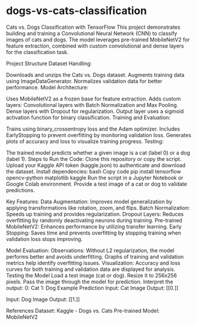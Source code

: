 # dogs-vs-cats-classification
Cats vs. Dogs Classification with TensorFlow
This project demonstrates building and training a Convolutional Neural Network (CNN) to classify images of cats and dogs. The model leverages pre-trained MobileNetV2 for feature extraction, combined with custom convolutional and dense layers for the classification task.

Project Structure
Dataset Handling:

Downloads and unzips the Cats vs. Dogs dataset.
Augments training data using ImageDataGenerator.
Normalizes validation data for better performance.
Model Architecture:

Uses MobileNetV2 as a frozen base for feature extraction.
Adds custom layers:
Convolutional layers with Batch Normalization and Max Pooling.
Dense layers with Dropout for regularization.
Output layer uses a sigmoid activation function for binary classification.
Training and Evaluation:

Trains using binary_crossentropy loss and the Adam optimizer.
Includes EarlyStopping to prevent overfitting by monitoring validation loss.
Generates plots of accuracy and loss to visualize training progress.
Testing:

The trained model predicts whether a given image is a cat (label 0) or a dog (label 1).
Steps to Run the Code:
Clone this repository or copy the script.
Upload your Kaggle API token (kaggle.json) to authenticate and download the dataset.
Install dependencies:
bash
Copy code
pip install tensorflow opencv-python matplotlib kaggle
Run the script in a Jupyter Notebook or Google Colab environment.
Provide a test image of a cat or dog to validate predictions.

Key Features:
Data Augmentation: Improves model generalization by applying transformations like rotation, zoom, and flips.
Batch Normalization: Speeds up training and provides regularization.
Dropout Layers: Reduces overfitting by randomly deactivating neurons during training.
Pre-trained MobileNetV2: Enhances performance by utilizing transfer learning.
Early Stopping: Saves time and prevents overfitting by stopping training when validation loss stops improving.

Model Evaluation:
Observations:
Without L2 regularization, the model performs better and avoids underfitting.
Graphs of training and validation metrics help identify overfitting issues.
Visualization:
Accuracy and loss curves for both training and validation data are displayed for analysis.
Testing the Model
Load a test image (cat or dog).
Resize it to 256x256 pixels.
Pass the image through the model for prediction.
Interpret the output:
0: Cat
1: Dog
Example Prediction
Input: Cat Image
Output: [[0.]]

Input: Dog Image
Output: [[1.]]

References
Dataset: Kaggle - Dogs vs. Cats
Pre-trained Model: MobileNetV2
